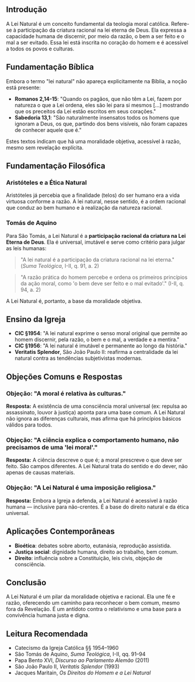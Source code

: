 ## Introdução

A Lei Natural é um conceito fundamental da teologia moral católica. Refere-se à participação da criatura racional na lei eterna de Deus. Ela expressa a capacidade humana de discernir, por meio da razão, o bem a ser feito e o mal a ser evitado. Essa lei está inscrita no coração do homem e é acessível a todos os povos e culturas.

## Fundamentação Bíblica

Embora o termo "lei natural" não apareça explicitamente na Bíblia, a noção está presente:

- **Romanos 2,14-15**: "Quando os pagãos, que não têm a Lei, fazem por natureza o que a Lei ordena, eles são lei para si mesmos [...] mostrando que os preceitos da Lei estão escritos em seus corações."
- **Sabedoria 13,1**: "São naturalmente insensatos todos os homens que ignoram a Deus, os que, partindo dos bens visíveis, não foram capazes de conhecer aquele que é."

Estes textos indicam que há uma moralidade objetiva, acessível à razão, mesmo sem revelação explícita.

## Fundamentação Filosófica

### Aristóteles e a Ética Natural

Aristóteles já percebia que a finalidade (telos) do ser humano era a vida virtuosa conforme a razão. A lei natural, nesse sentido, é a ordem racional que conduz ao bem humano e à realização da natureza racional.

### Tomás de Aquino

Para São Tomás, a Lei Natural é a **participação racional da criatura na Lei Eterna de Deus**. Ela é universal, imutável e serve como critério para julgar as leis humanas:

> "A lei natural é a participação da criatura racional na lei eterna." (_Suma Teológica_, I-II, q. 91, a. 2)

> "A razão prática do homem percebe e ordena os primeiros princípios da ação moral, como 'o bem deve ser feito e o mal evitado'." (I-II, q. 94, a. 2)

A Lei Natural é, portanto, a base da moralidade objetiva.

## Ensino da Igreja

- **CIC §1954**: "A lei natural exprime o senso moral original que permite ao homem discernir, pela razão, o bem e o mal, a verdade e a mentira."
- **CIC §1956**: "A lei natural é imutável e permanente ao longo da história."
- **Veritatis Splendor**, São João Paulo II: reafirma a centralidade da lei natural contra as tendências subjetivistas modernas.

## Objeções Comuns e Respostas

### Objeção: "A moral é relativa às culturas."

**Resposta:** A existência de uma consciência moral universal (ex: repulsa ao assassinato, louvor à justiça) aponta para uma base comum. A Lei Natural não ignora as diferenças culturais, mas afirma que há princípios básicos válidos para todos.

### Objeção: "A ciência explica o comportamento humano, não precisamos de uma 'lei moral'."

**Resposta:** A ciência descreve o que é; a moral prescreve o que deve ser feito. São campos diferentes. A Lei Natural trata do sentido e do dever, não apenas de causas materiais.

### Objeção: "A Lei Natural é uma imposição religiosa."

**Resposta:** Embora a Igreja a defenda, a Lei Natural é acessível à razão humana — inclusive para não-crentes. É a base do direito natural e da ética universal.

## Aplicações Contemporâneas

- **Bioética**: debates sobre aborto, eutanásia, reprodução assistida.
- **Justiça social**: dignidade humana, direito ao trabalho, bem comum.
- **Direito**: influência sobre a Constituição, leis civis, objeção de consciência.

## Conclusão

A Lei Natural é um pilar da moralidade objetiva e racional. Ela une fé e razão, oferecendo um caminho para reconhecer o bem comum, mesmo fora da Revelação. É um antídoto contra o relativismo e uma base para a convivência humana justa e digna.

## Leitura Recomendada

- Catecismo da Igreja Católica §§ 1954–1960
- São Tomás de Aquino, _Suma Teológica_, I-II, qq. 91–94
- Papa Bento XVI, _Discurso ao Parlamento Alemão_ (2011)
- São João Paulo II, _Veritatis Splendor_ (1993)
- Jacques Maritain, _Os Direitos do Homem e a Lei Natural_
